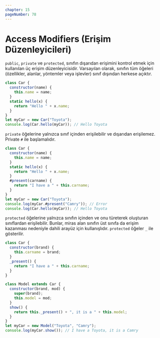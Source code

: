 ```yaml
---
chapter: 15
pageNumber: 78
---
```


# Access Modifiers (Erişim Düzenleyicileri)

`public`, `private` ve `protected`, sınıfın dışarıdan erişimini kontrol etmek için kullanılan üç erişim düzenleyicisidir. Varsayılan olarak, sınıfın tüm öğeleri (özellikler, alanlar, yöntemler veya işlevler) sınıf dışından herkese açıktır.

```javascript
class Car {
  constructor(name) {
    this.name = name;
  }
  static hello(x) {
    return "Hello " + x.name;
  }
}
let myCar = new Car("Toyota");
console.log(Car.hello(myCar)); // Hello Toyota
```

`private` öğelerine yalnızca sınıf içinden erişilebilir ve dışarıdan erişilemez. Private `#` ile başlamalıdır.

```javascript
class Car {
  constructor(name) {
    this.name = name;
  }
  static hello(x) {
    return "Hello " + x.name;
  }
  #present(carname) {
    return "I have a " + this.carname;
  }
}
let myCar = new Car("Toyota");
console.log(myCar.#present("Camry")); // Error
console.log(Car.hello(myCar)); // Hello Toyota
```

`protected` öğelerine yalnızca sınıfın içinden ve onu türeterek oluşturan sınıflardan erişilebilir. Bunlar, miras alan sınıfın üst sınıfa da erişim kazanması nedeniyle dahili arayüz için kullanışlıdır. `protected` öğeler `_` ile gösterilir.

```javascript
class Car {
  constructor(brand) {
    this.carname = brand;
  }
  _present() {
    return "I have a " + this.carname;
  }
}

class Model extends Car {
  constructor(brand, mod) {
    super(brand);
    this.model = mod;
  }
  show() {
    return this._present() + ", it is a " + this.model;
  }
}
let myCar = new Model("Toyota", "Camry");
console.log(myCar.show()); // I have a Toyota, it is a Camry
```
